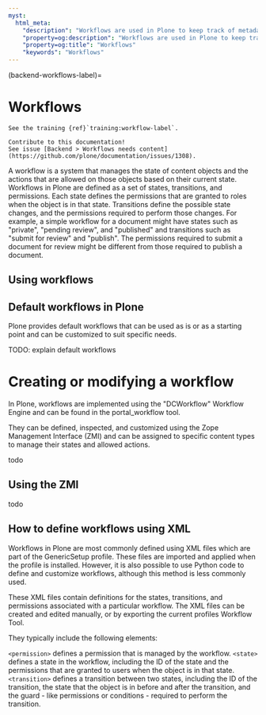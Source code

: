 ```yaml
---
myst:
  html_meta:
    "description": "Workflows are used in Plone to keep track of metadata, chiefly an object's state, create content review cycles and model other types of processes, and to manage object security."
    "property=og:description": "Workflows are used in Plone to keep track of metadata, chiefly an object's state, create content review cycles and model other types of processes, and to manage object security."
    "property=og:title": "Workflows"
    "keywords": "Workflows"
---
```


(backend-workflows-label)=

# Workflows

```{seealso}
See the training {ref}`training:workflow-label`.
```

```{todo}
Contribute to this documentation!
See issue [Backend > Workflows needs content](https://github.com/plone/documentation/issues/1308).
```

A workflow is a system that manages the state of content objects and the actions that are allowed on those objects based on their current state.
Workflows in Plone are defined as a set of states, transitions, and permissions.
Each state defines the permissions that are granted to roles when the object is in that state.
Transitions define the possible state changes, and the permissions required to perform those changes.
For example, a simple workflow for a document might have states such as "private", "pending review", and "published" and transitions such as "submit for review" and "publish".
The permissions required to submit a document for review might be different from those required to publish a document.

## Using workflows

## Default workflows in Plone

Plone provides default workflows that can be used as is or as a starting point and can be customized to suit specific needs.

TODO: explain default workflows

# Creating or modifying a workflow

In Plone, workflows are implemented using the "DCWorkflow" Workflow Engine and can be found in the portal_workflow tool.

They can be defined, inspected, and customized using the Zope Management Interface (ZMI) and can be assigned to specific content types to manage their states and allowed actions.

todo

## Using the ZMI

todo

## How to define workflows using XML

Workflows in Plone are most commonly defined using XML files which are part of the GenericSetup profile.
These files are imported and applied when the profile is installed.
However, it is also possible to use Python code to define and customize workflows, although this method is less commonly used.

These XML files contain definitions for the states, transitions, and permissions associated with a particular workflow.
The XML files can be created and edited manually, or by exporting the current profiles Workflow Tool.

They typically include the following elements:

`<permission>`
    defines a permission that is managed by the workflow.
`<state>`
    defines a state in the workflow, including the ID of the state and the permissions that are granted to users when the object is in that state.
`<transition>`
    defines a transition between two states, including the ID of the transition, the state that the object is in before and after the transition, and the guard - like permissions or conditions - required to perform the transition.

